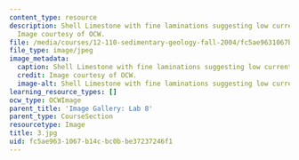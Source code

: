 ```yaml
---
content_type: resource
description: Shell Limestone with fine laminations suggesting low current velocities.
  Image courtesy of OCW.
file: /media/courses/12-110-sedimentary-geology-fall-2004/fc5ae9631067b14cbc0bbe37237246f1_3.jpg
file_type: image/jpeg
image_metadata:
  caption: Shell Limestone with fine laminations suggesting low current velocities.
  credit: Image courtesy of OCW.
  image-alt: Shell Limestone with fine laminations suggesting low current velocities.
learning_resource_types: []
ocw_type: OCWImage
parent_title: 'Image Gallery: Lab 8'
parent_type: CourseSection
resourcetype: Image
title: 3.jpg
uid: fc5ae963-1067-b14c-bc0b-be37237246f1
---
```

